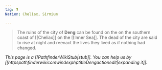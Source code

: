 ```yaml
---
tag: ❓
Nation: Cheliax, Sirmium

---
```

> The ruins of the city of **Deng** can be found on the on the southern coast of [[Cheliax]] on the [[Inner Sea]]. The dead of the city are said to rise at night and reenact the lives they lived as if nothing had changed.



*This page is a [[PathfinderWikiStub|stub]]. You can help us by [[httpspathfinderwikicomwindexphptitleDengactionedit|expanding it]].*








